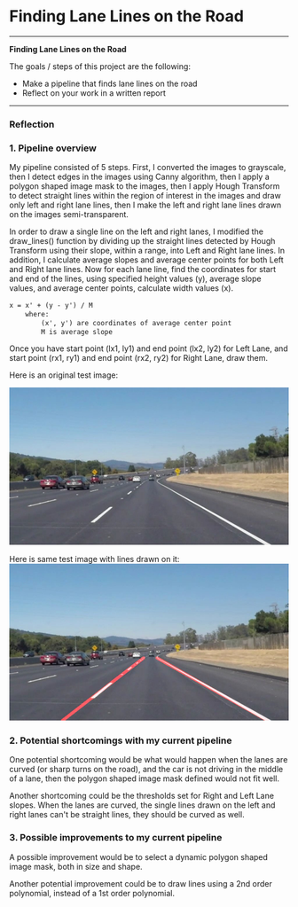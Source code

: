 # **Finding Lane Lines on the Road**

---

**Finding Lane Lines on the Road**

The goals / steps of this project are the following:
* Make a pipeline that finds lane lines on the road
* Reflect on your work in a written report

---

### Reflection

### 1. Pipeline overview

My pipeline consisted of 5 steps. First, I converted the images to grayscale, then I detect edges in the images using Canny algorithm, then I apply a polygon shaped image mask to the images, then I apply Hough Transform to detect straight lines within the region of interest in the images and draw only left and right lane lines, then I make the left and right lane lines drawn on the images semi-transparent.

In order to draw a single line on the left and right lanes, I modified the draw_lines() function by dividing up the straight lines detected by Hough Transform using their slope, within a range, into Left and Right lane lines. In addition, I calculate average slopes and average center points for both Left and Right lane lines. Now for each lane line, find the coordinates for start and end of the lines, using specified height values (y), average slope values, and average center points, calculate width values (x).

```
x = x' + (y - y') / M
    where:
        (x', y') are coordinates of average center point
        M is average slope
```

Once you have start point (lx1, ly1) and end point (lx2, ly2) for Left Lane, and start point (rx1, ry1) and end point (rx2, ry2) for Right Lane, draw them.

Here is an original test image:

![solidWhiteCurve (Original)](./test_images/solidWhiteCurve.jpg "solidWhiteCurve.jpg (Original)")

Here is same test image with lines drawn on it:
![solidWhiteCurve (with Lines)](./test_images_output/solidWhiteCurve.jpg "solidWhiteCurve.jpg (with Lines)")

### 2. Potential shortcomings with my current pipeline

One potential shortcoming would be what would happen when the lanes are curved (or sharp turns on the road), and the car is not driving in the middle of a lane, then the polygon shaped image mask defined would not fit well.

Another shortcoming could be the thresholds set for Right and Left Lane slopes. When the lanes are curved, the single lines drawn on the left and right lanes can't be straight lines, they should be curved as well.


### 3. Possible improvements to my current pipeline

A possible improvement would be to select a dynamic polygon shaped image mask, both in size and shape.

Another potential improvement could be to draw lines using a 2nd order polynomial, instead of a 1st order polynomial.


